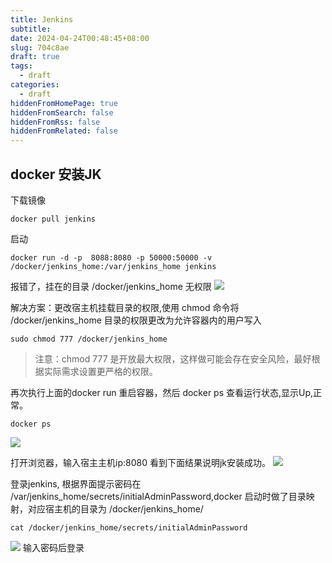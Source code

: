 ```yaml
---
title: Jenkins
subtitle:
date: 2024-04-24T00:48:45+08:00
slug: 704c8ae
draft: true
tags:
  - draft
categories:
  - draft
hiddenFromHomePage: true
hiddenFromSearch: false
hiddenFromRss: false
hiddenFromRelated: false
---
```


<!--more-->

## docker 安装JK
下载镜像
```shell
docker pull jenkins
```
启动
```shell
docker run -d -p  8088:8080 -p 50000:50000 -v /docker/jenkins_home:/var/jenkins_home jenkins
```
报错了，挂在的目录 /docker/jenkins_home 无权限
![](https://raw.gitmirror.com/telzhou618/images/main/img03/20240424004723.png)

解决方案：更改宿主机挂载目录的权限,使用 chmod 命令将 /docker/jenkins_home 目录的权限更改为允许容器内的用户写入
```shell
sudo chmod 777 /docker/jenkins_home
```
>  注意：chmod 777 是开放最大权限，这样做可能会存在安全风险，最好根据实际需求设置更严格的权限。

再次执行上面的docker run 重启容器，然后 docker ps 查看运行状态,显示Up,正常。
```shell
docker ps 
```
![](https://raw.gitmirror.com/telzhou618/images/main/img03/20240424005631.png)

打开浏览器，输入宿主主机ip:8080 看到下面结果说明jk安装成功。
![](https://raw.gitmirror.com/telzhou618/images/main/img03/20240424005839.png)

登录jenkins, 根据界面提示密码在 /var/jenkins_home/secrets/initialAdminPassword,docker 启动时做了目录映射，对应宿主机的目录为 /docker/jenkins_home/
```shell
cat /docker/jenkins_home/secrets/initialAdminPassword 
```
![](https://raw.gitmirror.com/telzhou618/images/main/img03/20240424010359.png)
输入密码后登录


